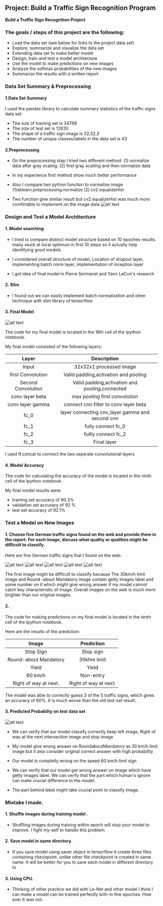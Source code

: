 
## Project: Build a Traffic Sign Recognition Program

**Build a Traffic Sign Recognition Project**

### The goals / steps of this project are the following:
* Load the data set (see below for links to the project data set)
* Explore, summarize and visualize the data set
* Extending data set to make better model
* Design, train and test a model architecture
* Use the model to make predictions on new images
* Analyze the softmax probabilities of the new images
* Summarize the results with a written report


[//]: # (Image References)

[image1]: ./examples/visualization.jpg "Visualization"
[image2]: ./examples/grayscale.jpg "Grayscaling"
[image3]: ./examples/random_noise.jpg "Random Noise"
[image4]: ./sample_images/keepleft.png "Merge Sign 1"
[image5]: ./sample_images/circulate.png "Traffic Sign 2"
[image6]: ./sample_images/km_30.png "Traffic Sign 3"
[image7]: ./sample_images/stop1.png "Traffic Sign 4"
[image8]: ./sample_images/row.png   "Traffic Sign 5"
[image9]: ./cross_entropy.png      "Cross entropy Result"
[image10]: ./model_graph.png      "Model Architecture"
### Data Set Summary & Preprocessing

#### 1.Data Set Summary

I used the pandas library to calculate summary statistics of the traffic
signs data set:

* The size of training set is 34799
* The size of test set is 12630
* The shape of a traffic sign image is 32,32,3
* The number of unique classes/labels in the data set is 43

#### 2.Preprocessing
* On the preprocessing step I tried two different method. 
    (1) normalize data after gray scaling.
    (2) first gray scailing and then normalize data
* In my experience first method show much better performance

* Also I compare two python function to normalize image
    (1)sklearn.preprocessing.normalize
    (2) cv2.equalizeHist 
* Two function give similar result but cv2.equalizeHist was much more comfirtable to implement on the image data
![alt text][image2]

### Design and Test a Model Architecture

#### 1. Model searching

* I tried to compare distinct model structure based on 10 epoches results. many stuck at local optimum in first 10 steps so it actually help identifying good models. 

* I considered overall structure of model, Location of dropout layer, implementing batch norm layer, implementation of inception layer 

* I got idea of final model in Pierre Sermanet and Yann LeCun's research

#### 2. Slim
* I found out we can easily implement batch normalization and other technique with slim library of tensorflow


#### 3. Final Model
![alt text][image10]

The code for my final model is located in the 16th cell of the ipython notebook. 

My final model consisted of the following layers:

| Layer         		|     Description	        					   | 
|:---------------------:|:-----------------------------------------------: | 
| Input         		| 32x32x1 processed image   					   | 
| first Convolution    	| Valid padding,activation and pooling             |
| Second Convolution    | Valid padding,activation and pooling,connected   |
| conv layer beta       | max pooling first convolution                    |
| conv layer gamma	    | connect cnn filter to conv layer beta			   | 				
| fc_0           	    | layer connecting cnv_layer gamma and second cnn  |
| fc_1           	    | fully connect fc_0      						   |
| fc_2          		| fullly connect fc_2        					   |
| fc_3   				| Final layer   							       |

I used tf.concat to connect the two seperate convolutional layers


#### 4. Model Accuracy 
The code for calculating the accuracy of the model is located in the ninth cell of the Ipython notebook.

My final model results were:
* training set accuracy of 90.3%
* validation set accuracy of 92 %
* test set accuracy of 92.1%


### Test a Model on New Images

#### 1. Choose five German traffic signs found on the web and provide them in the report. For each image, discuss what quality or qualities might be difficult to classify.

Here are five German traffic signs that I found on the web:

![alt text][image4] 
![alt text][image5]
![alt text][image6] 
![alt text][image7] 
![alt text][image8]

The first image might be difficult to classify because The 30km/h limit image and Round -about Mandatory image contain getty images label and some number on it which might give wrong answer if my model cannot catch key characteristic of image. Overall images on the web is much more brighter than our original images. 

#### 2.

The code for making predictions on my final model is located in the tenth cell of the Ipython notebook.

Here are the results of the prediction:

| Image			        |     Prediction	        					| 
|:---------------------:|:---------------------------------------------:| 
| Stop Sign      		| Stop sign   									| 
| Round-about Mandatory | 30khm limit 									|
| Yield					| Yield											|
| 60 km/h	      		| Non-entry   					 				|
| Right of way at next. | Right of way at next.   						|


The model was able to correctly guess 3 of the 5 traffic signs, which gives an accuracy of 60%. 
It is much worse than the old test-set result. 
#### 3. Predicted Probabilty on test data set
![alt text][image9] 

* We can verify that our model classify correctly  keep left image, Right of way at the next intersection image and stop image

* My model give wrong answer on RoundaboutMandatory as 30 km/h limit image but it also consider original correct answer with high probability

* Our model is completly wrong on the speed 60 km/h limit sign 

* We can verify that our model get wrong answer on image which have getty images label. We can verify that the part which human's ignore can make crucial difference to the model.

* The part behind label might take crucial point to classify image. 

### Mistake I made. 


#### 1. Shuffle images during training model . 
* Shuffling images during training within epoch will stop your model to improve. I fight my-self to handle this problem. 


#### 2. Save model in same directory. 
* If you save model using saver object in tensorflow it create three files containing checkpoint. unlike other file checkpoint is created in same name. It will be better for you to save each model in different directory to 

#### 3. Using CPU. 
* Thinking of other practice we did with Le-Net and other model I think I can make a model can be trained perfectly with-in few epoches. How ever It was not. 
